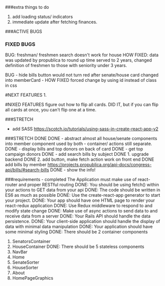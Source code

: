 ###extra things to do

1. add loading status/ indicators
2. immediate update after fetching finances.


###ACTIVE BUGS


### FIXED BUGS
BUG: freshman/ freshmen search doesn't work for house
HOW FIXED: data was updated by propublica to round up time served to 2 years, changed definition of freshmen to those with seniority under 3 years.


BUG - hide bills button would not turn red after senate/house card changed into memberCard -
HOW FIXED forced change by using id instead of class in css


#NEXT FEATURES
1.

#NIXED FEATURES
figure out how to flip all cards.  DID IT, but if you can flip all cards at once, you can't flip one at a time.



###STRETCH

* add SASS https://scotch.io/tutorials/using-sass-in-create-react-app-v2


###STRETCH DONE
DONE - abstract almost all house/senate components into member component used by both - container/ actions still separate.
DONE - display bills and top donors on back of card
DONE - get top campaign donors
DONE - add search bills by subject
DONE 1. upgrade backend
DONE 2. add button, make fetch action work on front end
DONE add bills by member
https://projects.propublica.org/api-docs/congress-api/bills/#search-bills
DONE - show the info!


###requirements - completed
The Application must make use of react-router and proper RESTful routing
DONE: You should be using fetch() within your actions to GET data from your api
DONE: The code should be written in ES6 as much as possible
DONE: Use the create-react-app generator to start your project.
DONE: Your app should have one HTML page to render your react-redux application
DONE: Use Redux middleware to respond to and modify state change
DONE: Make use of async actions to send data to and receive data from a server
DONE: Your Rails API should handle the data persistence.
DONE: Your client-side application should handle the display of data with minimal data manipulation
DONE: Your application should have some minimal styling
DONE: There should be 2 container components
1. SenatorsContainer
2. HouseContainer
DONE: There should be 5 stateless components
1. NavBar
2. Home
3. SenateSorter
4. HouseSorter
5. About
6. HomePageGraphics
